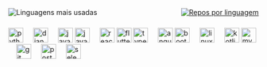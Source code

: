 <div style="display: flex; justify-content: space-between;">
  <img src="https://github-readme-stats.vercel.app/api/top-langs/?username=lucasvieiraz&layout=compact&theme=dark" alt="Linguagens mais usadas" />
  <a href="https://github.com/lucasvieiraz">
    <img src="https://github-profile-summary-cards.vercel.app/api/cards/repos-per-language?username=lucasvieiraz&theme=dark" alt="Repos por linguagem" />
  </a>
</div>



###

<div align="left">
  <img src="https://cdn.jsdelivr.net/gh/devicons/devicon/icons/python/python-original.svg" height="30" alt="python logo"  />
  <img width="12" />
  <img src="https://cdn.jsdelivr.net/gh/devicons/devicon/icons/django/django-plain.svg" height="30" alt="django logo"  />
  <img width="12" />   
  <img src="https://skillicons.dev/icons?i=java" height="30" alt="java logo"  />
  <img src="https://cdn.jsdelivr.net/gh/devicons/devicon/icons/javascript/javascript-original.svg" height="30" alt="javascript logo"  />
  <img width="12" /> 
  <img src="https://skillicons.dev/icons?i=react" height="30" alt="react logo"  />   
  <img src="https://skillicons.dev/icons?i=flutter" height="30" alt="flutter logo"  />
  <img src="https://cdn.jsdelivr.net/gh/devicons/devicon/icons/typescript/typescript-original.svg" height="30" alt="typescript logo"  />
  <img width="12" /> 
  <img src="https://skillicons.dev/icons?i=angular" height="30" alt="angular logo"  />
  <img src="https://cdn.jsdelivr.net/gh/devicons/devicon/icons/bootstrap/bootstrap-original.svg" height="30" alt="bootstrap logo"  />
  <img width="12" />
  <img src="https://cdn.jsdelivr.net/gh/devicons/devicon/icons/linux/linux-original.svg" height="30" alt="linux logo"  />
  <img width="12" />
  <img src="https://skillicons.dev/icons?i=kotlin" height="30" alt="kotlin logo"  />
  <img src="https://cdn.jsdelivr.net/gh/devicons/devicon/icons/mysql/mysql-original.svg" height="30" alt="mysql logo"  />
  <img width="12" />   
  <img src="https://cdn.jsdelivr.net/gh/devicons/devicon/icons/git/git-original.svg" height="30" alt="git logo"  />
  <img width="12" />
  <img src="https://skillicons.dev/icons?i=postman" height="30" alt="postman logo"  />
  <img width="12" />
  <img src="https://skillicons.dev/icons?i=selenium" height="30" alt="selenium logo"  />
  <img width="12" />
</div>

